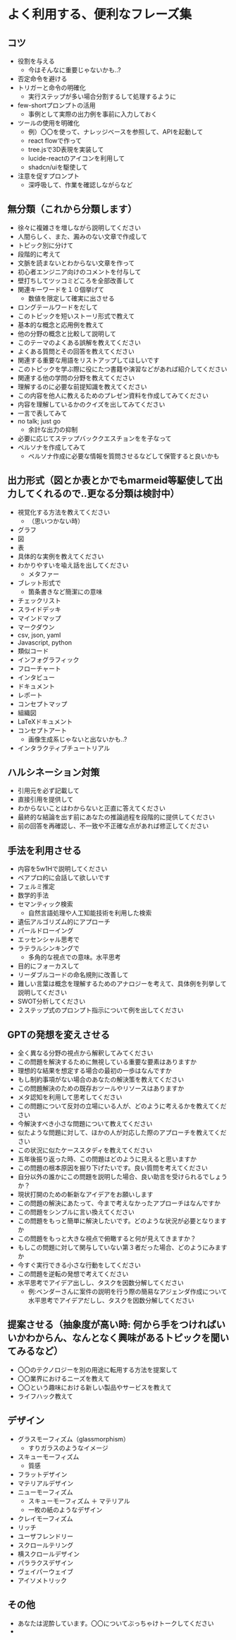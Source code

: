 # よく利用する、便利なフレーズ集
## コツ
* 役割を与える
  * 今はそんなに重要じゃないかも..?
* 否定命令を避ける
* トリガーと命令の明確化
  * 実行ステップが多い場合分割するして処理するように
* few-shortプロンプトの活用
  * 事例として実際の出力例を事前に入力しておく
* ツールの使用を明確化
  * 例）〇〇を使って、ナレッジベースを参照して、APIを起動して
  * react flowで作って
  * tree.jsで3D表現を実装して
  * lucide-reactのアイコンを利用して
  * shadcn/uiを駆使して
* 注意を促すプロンプト
  * 深呼吸して、作業を確認しながらなど

## 無分類（これから分類します）
* 徐々に複雑さを増しながら説明してください
* 人間らしく、また、澱みのない文章で作成して
* トピック別に分けて
* 段階的に考えて
* 文脈を読まないとわからない文章を作って
* 初心者エンジニア向けのコメントを付与して
* 壁打ちしてツッコミどころを全部改善して
* 関連キーワードを１０個挙げて
  * 数値を限定して確実に出させる
* ロングテールワードをだして
* このトピックを短いストーリ形式で教えて
* 基本的な概念と応用例を教えて
* 他の分野の概念と比較して説明して
* このテーマのよくある誤解を教えてください
* よくある質問とその回答を教えてください
* 関連する重要な用語をリストアップしてほしいです
* このトピックを学ぶ際に役にたつ書籍や演習などがあれば紹介してください
* 関連する他の学問の分野を教えてください
* 理解するのに必要な前提知識を教えてください
* この内容を他人に教えるためのプレゼン資料を作成してみてください
* 内容を理解しているかのクイズを出してみてください
* 一言で表してみて
* no talk; just go
  * 余計な出力の抑制
* 必要に応じてステップバッククエスチョンをを子なって
* ペルソナを作成してみて
  * ペルソナ作成に必要な情報を質問させるなどして保管すると良いかも

## 出力形式（図とか表とかでもmarmeid等駆使して出力してくれるので..更なる分類は検討中）
* 視覚化する方法を教えてください
  * （思いつかない時）
* グラフ
* 図
* 表
* 具体的な実例を教えてください
* わかりやすいを喩え話を出してください
  * メタファー
* ブレット形式で
  * 箇条書きなど簡潔にの意味
* チェックリスト
* スライドデッキ
* マインドマップ
* マークダウン
* csv, json, yaml
* Javascript, python
* 類似コード
* インフォグラフィック
* フローチャート
* インタビュー
* ドキュメント
* レポート
* コンセプトマップ
* 組織図
* LaTeXドキュメント
* コンセプトアート
  * 画像生成系じゃないと出ないかも..?
* インタラクティブチュートリアル

## ハルシネーション対策
* 引用元を必ず記載して
* 直接引用を提供して
* わからないことはわからないと正直に答えてください
* 最終的な結論を出す前にあなたの推論過程を段階的に提供してください
* 前の回答を再確認し、不一致や不正確な点があれば修正してください

## 手法を利用させる
* 内容を5w1Hで説明してください
* ペアプロ的に会話して欲しいです
* フェルミ推定
* 数学的手法
* セマンティック検索
  * 自然言語処理や人工知能技術を利用した検索
* 遺伝アルゴリズム的にアプローチ
* パールドローイング
* エッセンシャル思考で
* ラテラルシンキングで
  * 多角的な視点での意味。水平思考
* 目的にフォーカスして
* リーダブルコードの命名規則に改善して
* 難しい言葉は概念を理解するためのアナロジーを考えて、具体例を列挙して説明してください
* SWOT分析してください
* ２ステップ式のプロンプト指示について例を出してください

## GPTの発想を変えさせる
 * 全く異なる分野の視点から解釈してみてください
 * この問題を解決するために無視している重要な要素はありますか
 * 理想的な結果を想定する場合の最初の一歩はなんですか
 * もし制約事項がない場合のあなたの解決策を教えてください
 * この問題解決のための既存おツールやリソースはありますか
 * メタ認知を利用して思考してください
 * この問題について反対の立場にいる人が、どのように考えるかを教えてください
 * 今解決すべき小さな問題について教えてください
 * 似たような問題に対して、ほかの人が対応した際のアプローチを教えてください
 * この状況に似たケーススタディを教えてください
 * 五年後振り返った時、この問題はどのように見えると思いますか
 * この問題の根本原因を掘り下げたいです。良い質問を考えてください
 * 自分以外の誰かにこの問題を説明した場合、良い助言を受けられるでしょうか？
 * 現状打開のための斬新なアイデアをお願いします
 * この問題の解決にあたって、今まで考えなかったアプローチはなんですか
 * この問題をシンプルに言い換えてください
 * この問題をもっと簡単に解決したいです。どのような状況が必要となりますか
 * この問題をもっと大きな視点で俯瞰すると何が見えてきますか？
 * もしこの問題に対して関与していない第３者だった場合、どのようにみますか
 * 今すぐ実行できる小さな行動をしてください
 * この問題を逆転の発想で考えてください
 * 水平思考でアイデア出しし、タスクを因数分解してください
   * 例:ベンダーさんに案件の説明を行う際の簡易なアジェンダ作成について水平思考でアイデアだしし、タスクを因数分解してください


## 提案させる（抽象度が高い時: 何から手をつければいいかわからん、なんとなく興味があるトピックを聞いてみるなど）
* 〇〇のテクノロジーを別の用途に転用する方法を提案して
* 〇〇業界におけるニーズを教えて
* 〇〇という趣味における新しい製品やサービスを教えて
* ライフハック教えて


## デザイン
* グラスモーフィズム（glassmorphism）
  * すりガラスのようなイメージ
* スキューモーフィズム
  * 質感
* フラットデザイン
* マテリアルデザイン
* ニューモーフィズム
  * スキューモーフィズム ＋ マテリアル
  * 一枚の紙のようなデザイン
* クレイモーフィズム
* リッチ
* ユーザフレンドリー
* スクロールテリング
* 横スクロールデザイン
* パララクスデザイン
* ヴェイパーウェイブ
* アイソメトリック


## その他
* あなたは泥酔しています。〇〇についてぶっちゃけトークしてください
* 